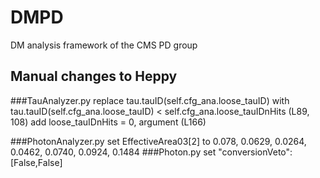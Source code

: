 # DMPD
DM analysis framework of the CMS PD group

## Manual changes to Heppy
###TauAnalyzer.py
replace tau.tauID(self.cfg_ana.loose_tauID) with tau.tauID(self.cfg_ana.loose_tauID) < self.cfg_ana.loose_tauIDnHits (L89, 108)
add loose_tauIDnHits = 0, argument (L166)

###PhotonAnalyzer.py
set EffectiveArea03[2] to 0.078, 0.0629, 0.0264, 0.0462, 0.0740, 0.0924, 0.1484
###Photon.py
set "conversionVeto": [False,False]
